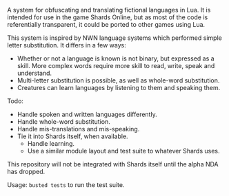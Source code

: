 A system for obfuscating and translating fictional languages in Lua. It is intended for use in the game Shards Online, but as most of the code is referentially transparent, it could be ported to other games using Lua.

This system is inspired by NWN language systems which performed simple letter substitution. It differs in a few ways:
* Whether or not a language is known is not binary, but expressed as a skill. More complex words require more skill to read, write, speak and understand.
* Multi-letter substitution is possible, as well as whole-word substitution.
* Creatures can learn languages by listening to them and speaking them.

Todo:
* Handle spoken and written languages differently.
* Handle whole-word substitution.
* Handle mis-translations and mis-speaking.
* Tie it into Shards itself, when available.
  * Handle learning.
  * Use a similar module layout and test suite to whatever Shards uses.

This repository will not be integrated with Shards itself until the alpha NDA has dropped.

Usage:
`busted tests` to run the test suite.